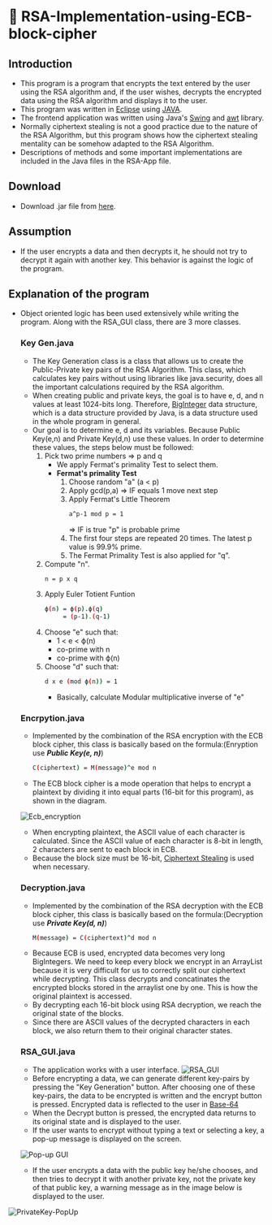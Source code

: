 # 🔐 RSA-Implementation-using-ECB-block-cipher

## Introduction
- This program is a program that encrypts the text entered by the user using the RSA algorithm and, if the user wishes, decrypts the encrypted data using the RSA algorithm and displays it to the user.
- This program was written in [Eclipse](https://www.eclipse.org/) using [JAVA](https://www.java.com/tr/).
- The frontend application was written using Java's [Swing](https://docs.oracle.com/javase/7/docs/api/javax/swing/package-summary.html) and [awt](https://docs.oracle.com/javase/7/docs/api/java/awt/package-summary.html) library.
- Normally ciphertext stealing is not a good practice due to the nature of the RSA Algorithm, but this program shows how the ciphertext stealing mentality can be somehow adapted to the RSA Algorithm.
- Descriptions of methods and some important implementations are included in the Java files in the RSA-App file.
## Download
- Download .jar file from [here](https://github.com/kayra-polat/RSA-Implementation-using-ECB-block-cipher/releases).
## Assumption
- If the user encrypts a data and then decrypts it, he should not try to decrypt it again with another key. This behavior is against the logic of the program.
## Explanation of the program
- Object oriented logic has been used extensively while writing the program. Along with the RSA_GUI class, there are 3 more classes.
  ### Key Gen.java
  - The Key Generation class is a class that allows us to create the Public-Private key pairs of the RSA Algorithm. This class, which calculates key pairs without using libraries like java.security, does all the important calculations required by the RSA algorithm.
  - When creating public and private keys, the goal is to have e, d, and n values at least 1024-bits long. Therefore, [BigInteger](https://docs.oracle.com/javase/7/docs/api/java/math/BigInteger.html) data structure, which is a data structure provided by Java, is a data structure used in the whole program in general.
  - Our goal is to determine e, d and its variables. Because Public Key(e,n) and Private Key(d,n) use these values. In order to determine these values, the steps below must be followed:
    1. Pick two prime numbers => p and q
        - We apply Fermat's primality Test to select them.
        - **Fermat's primality Test**
            1. Choose random "a" (a < p)
            2. Apply gcd(p,a) => IF equals 1 move next step
            3. Apply Fermat's Little Theorem
                ```bash
                a^p-1 mod p = 1
                ```
                => IF is true "p" is probable prime
            4. The first four steps are repeated 20 times. The latest p value is 99.9% prime.
            5. The Fermat Primality Test is also applied for "q".
    2. Compute "n".
        ```bash
        n = p x q
        ```
    3. Apply Euler Totient Funtion
        ```bash
        ϕ(n) = ϕ(p).ϕ(q)
             = (p-1).(q-1)
        ```
    4. Choose "e" such that:
        - 1 < e < ϕ(n)
        - co-prime with n
        - co-prime with ϕ(n)
    5. Choose "d" such that:
        ```bash
        d x e (mod ϕ(n)) = 1
        ```
        - Basically, calculate Modular multiplicative inverse of "e"
 
  ### Encrpytion.java
  - Implemented by the combination of the RSA encryption with the ECB block cipher, this class is basically based on the formula:(Enryption use ***Public Key(e, n)***)
    ```bash
    C(ciphertext) = M(message)^e mod n
    ```
  - The ECB block cipher is a mode operation that helps to encrypt a plaintext by dividing it into equal parts (16-bit for this program), as shown in the diagram.
  
  ![Ecb_encryption](https://user-images.githubusercontent.com/75734949/167267734-ac074672-033e-4bb8-bb44-2efdaf7b6314.png)
  - When encrypting plaintext, the ASCII value of each character is calculated. Since the ASCII value of each character is 8-bit in length, 2 characters are sent to each block in ECB.
  - Because the block size must be 16-bit, [Ciphertext Stealing](https://en.wikipedia.org/wiki/Ciphertext_stealing) is used when necessary.
  
  ### Decryption.java
  - Implemented by the combination of the RSA decryption with the ECB block cipher, this class is basically based on the formula:(Decryption use ***Private Key(d, n)***)
    ```bash
    M(message) = C(ciphertext)^d mod n
    ```
  - Because ECB is used, encrypted data becomes very long BigIntegers. We need to keep every block we encrypt in an ArrayList because it is very difficult for us to correctly split our ciphertext while decrypting. This class decrypts and concatinates the encrypted blocks stored in the arraylist one by one. This is how the original plaintext is accessed.
  - By decrypting each 16-bit block using RSA decryption, we reach the original state of the blocks.
  - Since there are ASCII values of the decrypted characters in each block, we also return them to their original character states.

  ### RSA_GUI.java
  - The application works with a user interface.
  ![RSA_GUI](https://user-images.githubusercontent.com/75734949/167268759-30293abc-e1ff-434c-ac5d-9441a53d9db4.png)
  - Before encrypting a data, we can generate different key-pairs by pressing the "Key Generation" button. After choosing one of these key-pairs, the data to be encrypted is written and the encrypt button is pressed. Encrypted data is reflected to the user in [Base-64](https://en.wikipedia.org/wiki/Base64)
  - When the Decrypt button is pressed, the encrypted data returns to its original state and is displayed to the user.
  - If the user wants to encrypt without typing a text or selecting a key, a pop-up message is displayed on the screen. 
  
  ![Pop-up GUI](https://user-images.githubusercontent.com/75734949/167269097-006e36ec-642a-48df-beb5-8d30d784ded3.png)
  
  - If the user encrypts a data with the public key he/she chooses, and then tries to decrypt it with another private key, not the private key of that public key, a warning message as in the image below is displayed to the user.
 
![PrivateKey-PopUp](https://user-images.githubusercontent.com/75734949/167662552-d5ae9123-ce9c-45db-ba62-1491b922c779.png)

        
        
        
        
